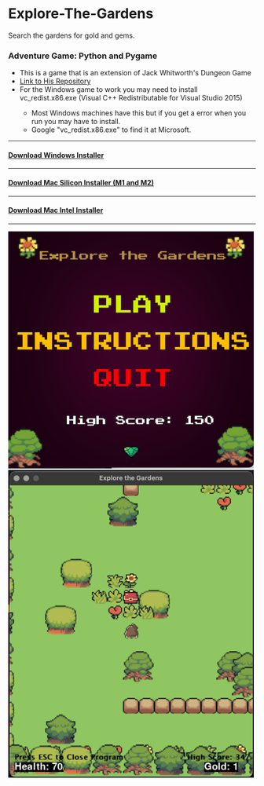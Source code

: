# Explore-The-Gardens
Search the gardens for gold and gems. 

<h3>
Adventure Game: Python and Pygame
</h3>
<ul>
  <li>This is a game that is an extension of Jack Whitworth's Dungeon Game</li>
  <li><a href="https://github.com/Jack-Writes-Code/Pygame-Dungeon-Game" target="_blank" rel="noopener noreferrer">Link to His Repository</a></li>
  <li>For the Windows game to work you may need to install vc_redist.x86.exe (Visual C++ Redistributable for Visual Studio 2015) </li>
  <ul>
    <li>Most Windows machines have this but if you get a error when you run you may have to install.</li>
    <li>Google "vc_redist.x86.exe" to find it at Microsoft.</li>
  </ul>
</ul>
<hr>
<h4><a href="https://drive.google.com/file/d/1OztYaWCRMCTVYsfVnb9QcCRxymaXsdGd/view?usp=sharing" target="_blank" rel="noopener noreferrer">Download Windows Installer</a></h4>
<hr>
<h4><a href="https://drive.google.com/file/d/1us0oY6MKoXfn5LSRm09wI5fUVWDDofne/view?usp=sharing" target="_blank" rel="noopener noreferrer">Download Mac Silicon Installer (M1 and M2)</a></h4>
<hr>
<h4><a href="https://drive.google.com/file/d/1sLqdeuDHeSoPEU35lyYtNR5b8cA_NjDQ/view?usp=sharing" target="_blank" rel="noopener noreferrer">Download Mac Intel Installer</a></h4>
<hr>
<img src="https://github.com/groeneveldwoodstock/Explore-The-Gardens/blob/main/ScreenShot.png" alt="Screen Shot" style="width:500px;">

<img src="https://github.com/groeneveldwoodstock/Explore-The-Gardens/blob/main/GardensPlay.png?raw=true" alt="Screen Shot"  style="width:500px;">

  </body>
